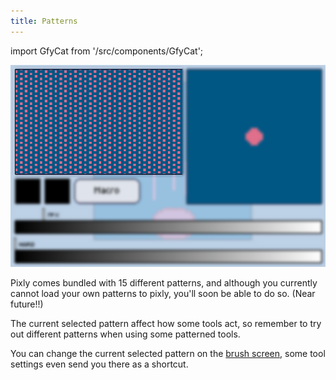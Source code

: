 ```yaml
---
title: Patterns
---
```

import GfyCat from '/src/components/GfyCat';

![patterns](./patterns.png)

Pixly comes bundled with 15 different patterns, and although you currently cannot load your own patterns to pixly, you'll soon be able to do so. (Near future!!)

The current selected pattern affect how some tools act, so remember to try out different patterns when using some patterned tools.

You can change the current selected pattern on the [brush screen][brush], some tool settings even send you there as a shortcut.

<GfyCat id="MediumDisguisedJaeger"/>
<GfyCat id="ApprehensiveFearfulGazelle"/>

[brush]: ./index.md